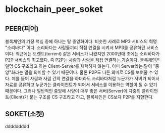 # blockchain_peer_soket


## PEER(피어)
블록체인의 가장 핵심 중에 하나는 탈 중앙화이다. 비슷한 사례로 MP3 서비스의 혁명 "소리바다" 이다. 소리바다는 사람들끼리 직접 연결을 시켜서 MP3를 공유하던 서비스이다. 최근에는 토렌트(torrent) 같은 서비스가 나왔지만 2000년대 초에는 소리바다가 P2P 서비스의 최고였다. 즉 P2P는 사람과 사람을 직접 연결하는 기술이다. 블록체인은 일명 CS 구조라고 하는 Client-Server를 채택하지 않는다. 이미 Server라는 말이 "중앙"화라는 말을 의미할 수 있기 때문이다. 물론 P2P도 다른 의미로 CS를 보여줄 수 있다. 예를 들어 사람과 사람 간의 연결을 하더라도 소리바다처럼 누군가가 서버가 되어서 자료를 공유하고 누군가는 클라이언트가 되어서 서비스를 이용하는 역할이 될 수 있기 때문이다. 그러나 일반적인 중앙에 사양이 매우 좋은 서버(Server)에 다중의 클라이언트(Client)가 붙는 구조를 CS 구조라고 하고, 블록체인은 CS보다 P2P를 지향한다.


## SOKET(소켓)
ddddddddd

